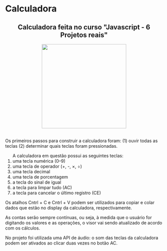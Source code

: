 # Calculadora
<h2 align = "center">Calculadora feita no curso "Javascript - 6 Projetos reais"</h2>
<div align = "center"> <img src="https://camo.githubusercontent.com/e19027ea367b3d13bf7aead61e30e51ba0bddfddceef0444ec48194870d7f3ee/68747470733a2f2f666972656261736573746f726167652e676f6f676c65617069732e636f6d2f76302f622f68636f64652d636f6d2d62722e61707073706f742e636f6d2f6f2f63616c63756c61646f72612d68636f64652e6a70673f616c743d6d6564696126746f6b656e3d35343036616133662d623936352d343031632d396234652d363534363039633738623333" height="270"> </div>
</br>
<p>Os primeiros passos para construir a calculadora foram:  (1) ouvir todas as teclas (2) determinar quais teclas foram pressionadas.
<ol>A calculadora em questão possui as seguintes teclas:
<li>uma tecla numérica (0–9)</li>
<li>uma tecla de operador (+, -, ×, ÷)</li>
<li>uma tecla decimal</li>
<li>uma tecla de porcentagem</li>
<li>a tecla do sinal de igual</li>
<li>a tecla para limpar tudo (AC)</li>
<li>a tecla para cancelar o último registro (CE)</li>
</ol>
<p>Os atalhos Cntrl + C e Cntrl + V podem ser utilizados para copiar e colar dados que estão no display da calculadora, respectivamente.</p>
<p>As contas serão sempre contínuas, ou seja, à medida que o usuário for digitando os valores e as operações, o visor vai sendo atualizado de acordo com os cálculos.</p>
<p>No projeto foi utilizada uma API de áudio: o som das teclas da calculadora podem ser ativados ao clicar duas vezes no botão AC.</p>
